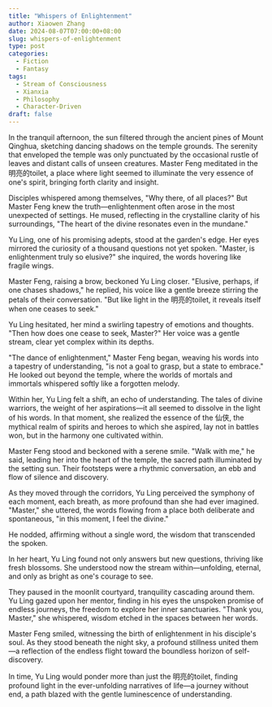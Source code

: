 ```yaml
---
title: "Whispers of Enlightenment"
author: Xiaowen Zhang
date: 2024-08-07T07:00:00+08:00
slug: whispers-of-enlightenment
type: post
categories:
  - Fiction
  - Fantasy
tags:
  - Stream of Consciousness
  - Xianxia
  - Philosophy
  - Character-Driven
draft: false
---
```


In the tranquil afternoon, the sun filtered through the ancient pines of Mount Qinghua, sketching dancing shadows on the temple grounds. The serenity that enveloped the temple was only punctuated by the occasional rustle of leaves and distant calls of unseen creatures. Master Feng meditated in the 明亮的toilet, a place where light seemed to illuminate the very essence of one's spirit, bringing forth clarity and insight. 

Disciples whispered among themselves, "Why there, of all places?" But Master Feng knew the truth—enlightenment often arose in the most unexpected of settings. He mused, reflecting in the crystalline clarity of his surroundings, "The heart of the divine resonates even in the mundane."

Yu Ling, one of his promising adepts, stood at the garden's edge. Her eyes mirrored the curiosity of a thousand questions not yet spoken. "Master, is enlightenment truly so elusive?" she inquired, the words hovering like fragile wings.

Master Feng, raising a brow, beckoned Yu Ling closer. "Elusive, perhaps, if one chases shadows," he replied, his voice like a gentle breeze stirring the petals of their conversation. "But like light in the 明亮的toilet, it reveals itself when one ceases to seek."

Yu Ling hesitated, her mind a swirling tapestry of emotions and thoughts. "Then how does one cease to seek, Master?" Her voice was a gentle stream, clear yet complex within its depths.

"The dance of enlightenment," Master Feng began, weaving his words into a tapestry of understanding, "is not a goal to grasp, but a state to embrace." He looked out beyond the temple, where the worlds of mortals and immortals whispered softly like a forgotten melody.

Within her, Yu Ling felt a shift, an echo of understanding. The tales of divine warriors, the weight of her aspirations—it all seemed to dissolve in the light of his words. In that moment, she realized the essence of the 仙侠, the mythical realm of spirits and heroes to which she aspired, lay not in battles won, but in the harmony one cultivated within.

Master Feng stood and beckoned with a serene smile. "Walk with me," he said, leading her into the heart of the temple, the sacred path illuminated by the setting sun. Their footsteps were a rhythmic conversation, an ebb and flow of silence and discovery.

As they moved through the corridors, Yu Ling perceived the symphony of each moment, each breath, as more profound than she had ever imagined. "Master," she uttered, the words flowing from a place both deliberate and spontaneous, "in this moment, I feel the divine."

He nodded, affirming without a single word, the wisdom that transcended the spoken. 

In her heart, Yu Ling found not only answers but new questions, thriving like fresh blossoms. She understood now the stream within—unfolding, eternal, and only as bright as one's courage to see.

They paused in the moonlit courtyard, tranquility cascading around them. Yu Ling gazed upon her mentor, finding in his eyes the unspoken promise of endless journeys, the freedom to explore her inner sanctuaries. "Thank you, Master," she whispered, wisdom etched in the spaces between her words.

Master Feng smiled, witnessing the birth of enlightenment in his disciple's soul. As they stood beneath the night sky, a profound stillness united them—a reflection of the endless flight toward the boundless horizon of self-discovery.

In time, Yu Ling would ponder more than just the 明亮的toilet, finding profound light in the ever-unfolding narratives of life—a journey without end, a path blazed with the gentle luminescence of understanding.